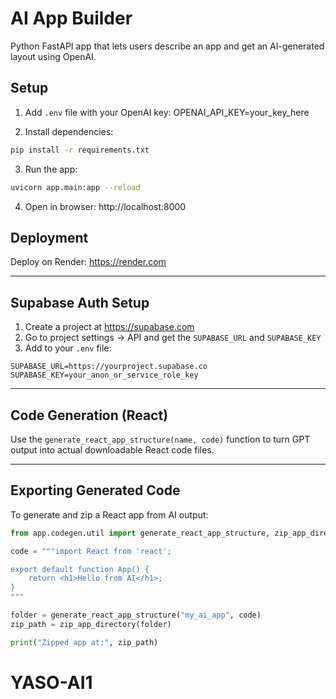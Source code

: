 # AI App Builder

Python FastAPI app that lets users describe an app and get an AI-generated layout using OpenAI.

## Setup

1. Add `.env` file with your OpenAI key:
OPENAI_API_KEY=your_key_here

2. Install dependencies:
```bash
pip install -r requirements.txt
```

3. Run the app:
```bash
uvicorn app.main:app --reload
```

4. Open in browser: http://localhost:8000

## Deployment

Deploy on Render: https://render.com


---

## Supabase Auth Setup

1. Create a project at https://supabase.com
2. Go to project settings → API and get the `SUPABASE_URL` and `SUPABASE_KEY`
3. Add to your `.env` file:

```
SUPABASE_URL=https://yourproject.supabase.co
SUPABASE_KEY=your_anon_or_service_role_key
```

---

## Code Generation (React)

Use the `generate_react_app_structure(name, code)` function to turn GPT output into actual downloadable React code files.



---

## Exporting Generated Code

To generate and zip a React app from AI output:

```python
from app.codegen.util import generate_react_app_structure, zip_app_directory

code = """import React from 'react';

export default function App() {
    return <h1>Hello from AI</h1>;
}
"""

folder = generate_react_app_structure("my_ai_app", code)
zip_path = zip_app_directory(folder)

print("Zipped app at:", zip_path)
```
# YASO-AI1
